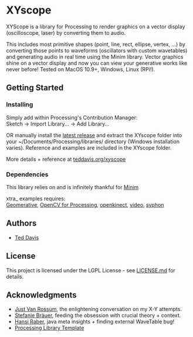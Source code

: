 # XYscope

XYScope is a library for Processing to render graphics on a vector display (oscilloscope, laser) by converting them to audio.

This includes most primitive shapes (point, line, rect, ellipse, vertex, ...) by converting those points to waveforms (oscillators with custom wavetables) and generating audio in real time using the Minim library. Vector graphics shine on a vector display and now you can view your generative works like never before! Tested on MacOS 10.9+, Windows, Linux (RPi!).

## Getting Started

### Installing

Simply add within Processing's Contribution Manager:  
Sketch -> Import Library... -> Add Library...

OR manually install the [latest release](https://github.com/ffd8/xyscope/releases) and extract the XYscope folder into your ~/Documents/Processing/libraries/ directory (Windows installation varies). Reference and examples are included in the XYscope folder.

More details + reference at [teddavis.org/xyscope](http://www.teddavis.org/xyscope)

### Dependencies

This library relies on and is infinitely thankful for [Minim](https://github.com/ddf/Minim)

xtra_ examples requires:  
[Geomerative](https://github.com/rikrd/geomerative), [OpenCV for Processing](https://github.com/atduskgreg/opencv-processing), [openkinect](https://github.com/shiffman/OpenKinect-for-Processing), [video](https://github.com/processing/processing-video), [syphon](https://github.com/Syphon/Processing)





## Authors

* [Ted Davis](http://teddavis.org)

## License

This project is licensed under the LGPL License - see [LICENSE.md](LICENSE.md) for details.

## Acknowledgments

* [Just Van Rossum](http://dailydrawbot.tumblr.com), the enlightening conversation on my X-Y attempts.
* [Stefanie Bräuer](https://medienwissenschaft.philhist.unibas.ch/de/personen/stefanie-braeuer/), feeding the obsession with crucial theory + context.
* [Hansi Raber](https://asdfg.me), java meta insights + finding external WaveTable bug!
* [Processing Library Template](https://github.com/processing/processing-library-template)